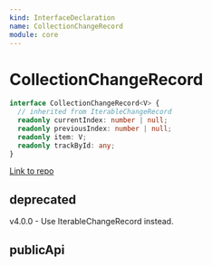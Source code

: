 ```yaml
---
kind: InterfaceDeclaration
name: CollectionChangeRecord
module: core
---
```


# CollectionChangeRecord

```ts
interface CollectionChangeRecord<V> {
  // inherited from IterableChangeRecord
  readonly currentIndex: number | null;
  readonly previousIndex: number | null;
  readonly item: V;
  readonly trackById: any;
}
```

[Link to repo](https://github.com/timdeschryver/angular/blob/master/packages/core/src/change_detection/differs/iterable_differs.ts#L119-L119)

## deprecated

v4.0.0 - Use IterableChangeRecord instead.

## publicApi
